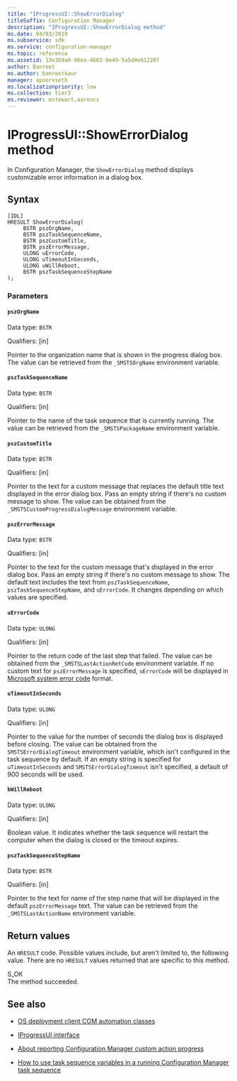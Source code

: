 ```yaml
---
title: "IProgressUI::ShowErrorDialog"
titleSuffix: Configuration Manager
description: "IProgressUI::ShowErrorDialog method"
ms.date: 04/03/2019
ms.subservice: sdk
ms.service: configuration-manager
ms.topic: reference
ms.assetid: 13e3b9a0-96ea-4b63-be49-5a5d4e61228f
author: Banreet
ms.author: banreetkaur
manager: apoorvseth
ms.localizationpriority: low
ms.collection: tier3
ms.reviewer: mstewart,aaroncz 
---
```


# IProgressUI::ShowErrorDialog method

In Configuration Manager, the `ShowErrorDialog` method displays customizable error information in a dialog box.  

## Syntax  

```  
[IDL]  
HRESULT ShowErrorDialog(  
     BSTR pszOrgName,  
     BSTR pszTaskSequenceName,  
     BSTR pszCustomTitle,  
     BSTR pszErrorMessage,  
     ULONG uErrorCode,  
     ULONG uTimeoutInSeconds,  
     ULONG uWillReboot,
     BSTR pszTaskSequenceStepName
);  
```  

### Parameters

#### `pszOrgName`

Data type: `BSTR`  

Qualifiers: [in]  

Pointer to the organization name that is shown in the progress dialog box. The value can be retrieved from the `_SMSTSOrgName` environment variable.  

#### `pszTaskSequenceName`

Data type: `BSTR`  

Qualifiers: [in]  

Pointer to the name of the task sequence that is currently running. The value can be retrieved from the `_SMSTSPackageName` environment variable.  

#### `pszCustomTitle`

Data type: `BSTR`  

Qualifiers: [in]  

Pointer to the text for a custom message that replaces the default title text displayed in the error dialog box. Pass an empty string if there's no custom message to show. The value can be obtained from the `_SMSTSCustomProgressDialogMessage` environment variable.  

#### `pszErrorMessage`

Data type: `BSTR`  

Qualifiers: [in]  

Pointer to the text for the custom message that's displayed in the error dialog box. Pass an empty string if there's no custom message to show. The default text includes the text from `pszTaskSequenceName`, `pszTaskSequenceStepName`, and `uErrorCode`. It changes depending on which values are specified.

#### `uErrorCode`

Data type: `ULONG`  

Qualifiers: [in]

Pointer to the return code of the last step that failed. The value can be obtained from the `_SMSTSLastActionRetCode` environment variable. If no custom text for `pszErrorMessage` is specified, `uErrorCode` will be displayed in [Microsoft system error code](/windows/desktop/debug/system-error-codes) format.

#### `uTimeoutInSeconds`

Data type: `ULONG`  

Qualifiers: [in]  

Pointer to the value for the number of seconds the dialog box is displayed before closing. The value can be obtained from the `SMSTSErrorDialogTimeout` environment variable, which isn't configured in the task sequence by default. If an empty string is specified for `uTimeoutInSeconds` and `SMSTSErrorDialogTimeout` isn't specified, a default of 900 seconds will be used.

#### `bWillReboot`

Data type: `ULONG`  

Qualifiers: [in]  

Boolean value. It indicates whether the task sequence will restart the computer when the dialog is closed or the timeout expires.

#### `pszTaskSequenceStepName`

Data type: `BSTR`  

Qualifiers: [in]  

Pointer to the text for name of the step name that will be displayed in the default `pszErrorMessage` text. The value can be retrieved from the `_SMSTSLastActionName` environment variable.

## Return values  

An `HRESULT` code. Possible values include, but aren't limited to, the following value. There are no `HRESULT` values returned that are specific to this method.

S_OK  
The method succeeded.  

## See also

- [OS deployment client COM automation classes](operating-system-deployment-client-com-automation-classes.md)  

- [IProgressUI interface](iprogressui-interface.md)  

- [About reporting Configuration Manager custom action progress](../../../../osd/about-reporting-configuration-manager-custom-action-progress.md)  

- [How to use task sequence variables in a running Configuration Manager task sequence](../../../../osd/how-to-use-task-sequence-variables-in-a-running-task-sequence.md)
